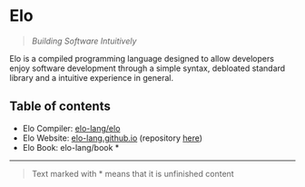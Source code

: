 # Elo

> _Building Software Intuitively_

Elo is a compiled programming language designed to allow developers enjoy
software development through a simple syntax, debloated standard library and a
intuitive experience in general.

## Table of contents
- Elo Compiler: [elo-lang/elo](https://github.com/elo-lang/elo)
- Elo Website: [elo-lang.github.io](elo-lang.github.io) (repository [here](https://github.com/elo-lang/elo-lang.github.io))
- Elo Book: elo-lang/book *

---

> Text marked with * means that it is unfinished content
